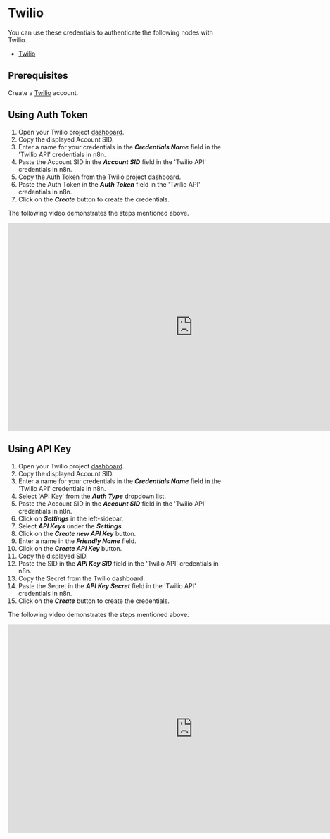 # Twilio

You can use these credentials to authenticate the following nodes with Twilio.
- [Twilio](/workflow/integrations/nodes/workflow-nodes-base.twilio/)

## Prerequisites

Create a [Twilio](https://twilio.com/) account.

## Using Auth Token

1. Open your Twilio project [dashboard](https://www.twilio.com/console).
2. Copy the displayed Account SID.
3. Enter a name for your credentials in the ***Credentials Name*** field in the 'Twilio API' credentials in n8n.
4. Paste the Account SID in the ***Account SID*** field in the 'Twilio API' credentials in n8n.
5. Copy the Auth Token from the Twilio project dashboard.
6. Paste the Auth Token in the ***Auth Token*** field in the 'Twilio API' credentials in n8n.
7. Click on the ***Create*** button to create the credentials.

The following video demonstrates the steps mentioned above.

<div class="video-container">
<iframe width="840" height="472.5" src="https://www.youtube.com/embed/lUNb4yQWh3s" frameborder="0" allow="accelerometer; autoplay; clipboard-write; encrypted-media; gyroscope; picture-in-picture" allowfullscreen></iframe>
</div>

## Using API Key

1. Open your Twilio project [dashboard](https://www.twilio.com/console).
2. Copy the displayed Account SID.
3. Enter a name for your credentials in the ***Credentials Name*** field in the 'Twilio API' credentials in n8n.
4. Select 'API Key' from the ***Auth Type*** dropdown list.
5. Paste the Account SID in the ***Account SID*** field in the 'Twilio API' credentials in n8n.
6. Click on ***Settings*** in the left-sidebar.
7. Select ***API Keys*** under the ***Settings***.
8. Click on the ***Create new API Key*** button.
9. Enter a name in the ***Friendly Name*** field.
10. Click on the ***Create API Key*** button.
11. Copy the displayed SID.
12. Paste the SID in the ***API Key SID*** field in the 'Twilio API' credentials in n8n.
13. Copy the Secret from the Twilio dashboard.
14. Paste the Secret in the ***API Key Secret*** field in the 'Twilio API' credentials in n8n.
15. Click on the ***Create*** button to create the credentials.

The following video demonstrates the steps mentioned above.

<div class="video-container">
<iframe width="840" height="472.5" src="https://www.youtube.com/embed/W9k4_AB7yRE" frameborder="0" allow="accelerometer; autoplay; clipboard-write; encrypted-media; gyroscope; picture-in-picture" allowfullscreen></iframe>
</div>
